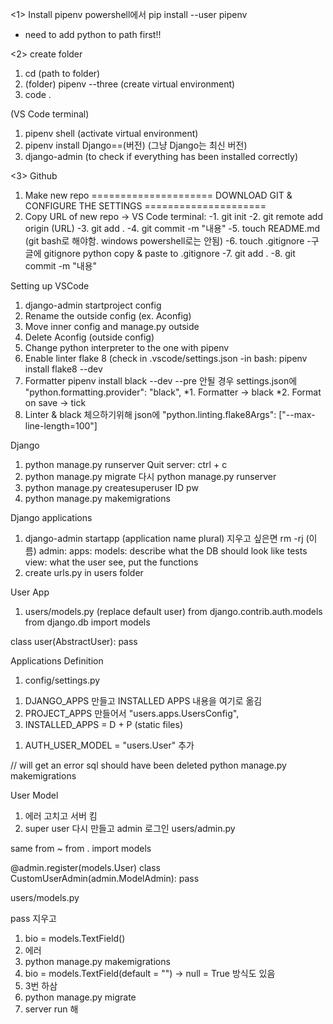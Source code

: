 <1> Install pipenv
powershell에서 
pip install --user pipenv
* need to add python to path first!!

<2> create folder
1. cd (path to folder)
2. (folder) pipenv --three (create virtual environment)
3. code .

(VS Code terminal)
1. pipenv shell (activate virtual environment)
2. pipenv install Django==(버전)
(그냥 Django는 최신 버전)
3. django-admin (to check if everything has been installed correctly)

<3> Github
1. Make new repo
=====================
DOWNLOAD GIT & CONFIGURE THE SETTINGS
=====================
2. Copy URL of new repo -> VS Code terminal:
-1. git init
-2. git remote add origin (URL)
-3. git add . 
-4. git commit -m "내용"
-5. touch README.md (git bash로 해야함. windows powershell로는 안됨)
-6. touch .gitignore
-구글에 gitignore python
copy & paste to .gitignore
-7. git add .
-8. git commit -m "내용"

Setting up VSCode
1. django-admin startproject config
2. Rename the outside config (ex. Aconfig)
3. Move inner config and manage.py outside
4. Delete Aconfig (outside config)
5. Change python interpreter to the one with pipenv
6. Enable linter flake 8 (check in .vscode/settings.json
-in bash: pipenv install flake8 --dev
7. Formatter
pipenv install black --dev --pre
안될 경우 settings.json에
"python.formatting.provider": "black",
*1. Formatter -> black
*2. Format on save -> tick
8. Linter & black 체으하기위해
json에 
"python.linting.flake8Args": ["--max-line-length=100"]

Django
1. python manage.py runserver
Quit server: ctrl + c
2. python manage.py migrate
다시 python manage.py runserver
3. python manage.py createsuperuser
ID
pw
4. python manage.py makemigrations

Django applications
1. django-admin startapp (application name plural)
지우고 싶은면 
rm -rj (이름)
admin:
apps:
models: describe what the DB should look like
tests
view: what the user see, put the functions
2. create urls.py in users folder

User App
1. users/models.py (replace default user)
from django.contrib.auth.models
from django.db import models

class user(AbstractUser):
  pass

Applications Definition
1. config/settings.py
1) DJANGO_APPS 만들고
INSTALLED APPS 내용을 여기로 옮김
2) PROJECT_APPS 만들어서
"users.apps.UsersConfig",
3) INSTALLED_APPS = D + P
(static files)

1. AUTH_USER_MODEL = "users.User" 추가

// will get an error
sql should have been deleted
python manage.py
makemigrations

User Model
1. 에러 고치고 서버 킴
2. super user 다시 만들고 admin 로그인
users/admin.py

same from ~
from . import models

@admin.register(models.User)
class CustomUserAdmin(admin.ModelAdmin):
  pass
  
users/models.py

pass 지우고

1. bio = models.TextField()
2. 에러
3. python manage.py makemigrations
4. bio = models.TextField(default = "")   -> null = True 방식도 있음
5. 3번 하삼
6. python manage.py migrate
7. server run 해
